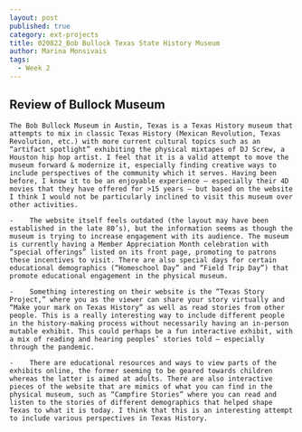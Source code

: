 ```yaml
---
layout: post
published: true
category: ext-projects
title: 020822_Bob Bullock Texas State History Museum
author: Marina Monsivais
tags:
  - Week 2
---
```

## Review of Bullock Museum

    The Bob Bullock Museum in Austin, Texas is a Texas History museum that attempts to mix in classic Texas History (Mexican Revolution, Texas Revolution, etc.) with more current cultural topics such as an “artifact spotlight” exhibiting the physical mixtapes of DJ Screw, a Houston hip hop artist. I feel that it is a valid attempt to move the museum forward & modernize it, especially finding creative ways to include perspectives of the community which it serves. Having been before, I know it to be an enjoyable experience – especially their 4D movies that they have offered for >15 years – but based on the website I think I would not be particularly inclined to visit this museum over other activities. 
  
    -    The website itself feels outdated (the layout may have been established in the late 80’s), but the information seems as though the museum is trying to increase engagement with its audience. The museum is currently having a Member Appreciation Month celebration with “special offerings” listed on its front page, promoting to patrons these incentives to visit. There are also special days for certain educational demographics (“Homeschool Day” and “Field Trip Day”) that promote educational engagement in the physical museum.
    
    -    Something interesting on their website is the “Texas Story Project,” where you as the viewer can share your story virtually and “Make your mark on Texas History” as well as read stories from other people. This is a really interesting way to include different people in the history-making process without necessarily having an in-person mutable exhibit. This could perhaps be a fun interactive exhibit, with a mix of reading and hearing peoples’ stories told – especially through the pandemic.
    
    -    There are educational resources and ways to view parts of the exhibits online, the former seeming to be geared towards children whereas the latter is aimed at adults. There are also interactive pieces of the website that are mimics of what you can find in the physical museum, such as “Campfire Stories” where you can read and listen to the stories of different demographics that helped shape Texas to what it is today. I think that this is an interesting attempt to include various perspectives in Texas History.

